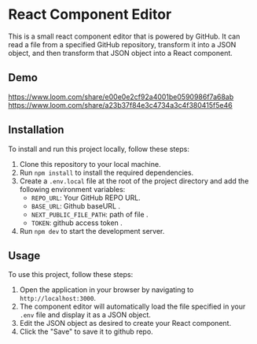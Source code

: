 # React Component Editor

This is a small react component editor that is powered by GitHub. It can read a file from a specified GitHub repository, transform it into a JSON object, and then transform that JSON object into a React component.

## Demo 
https://www.loom.com/share/e00e0e2cf92a4001be0590986f7a68ab
https://www.loom.com/share/a23b37f84e3c4734a3c4f380415f5e46

## Installation

To install and run this project locally, follow these steps:

1. Clone this repository to your local machine.
2. Run `npm install` to install the required dependencies.
3. Create a `.env.local` file at the root of the project directory and add the following environment variables:
   - `REPO_URL`: Your GitHub REPO URL.
   - `BASE_URL`: Github baseURL .
   - `NEXT_PUBLIC_FILE_PATH`: path of file .
   - `TOKEN`: github access token .
4. Run `npm dev` to start the development server.

## Usage

To use this project, follow these steps:

1. Open the application in your browser by navigating to `http://localhost:3000`.
2. The component editor will automatically load the file specified in your `.env` file and display it as a JSON object.
3. Edit the JSON object as desired to create your React component.
4. Click the "Save" to save it to github repo.
